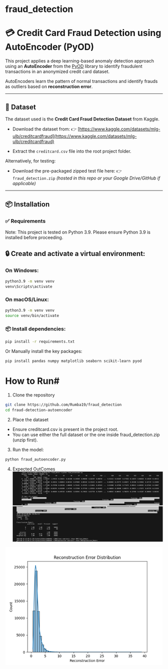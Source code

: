 # fraud_detection
# 💳 Credit Card Fraud Detection using AutoEncoder (PyOD)

This project applies a deep learning-based anomaly detection approach using an **AutoEncoder** from the [PyOD](https://pyod.readthedocs.io/) library to identify fraudulent transactions in an anonymized credit card dataset.

AutoEncoders learn the pattern of normal transactions and identify frauds as outliers based on **reconstruction error**.

---

## 📁 Dataset

The dataset used is the **Credit Card Fraud Detection Dataset** from Kaggle.

- Download the dataset from:
  👉 [https://www.kaggle.com/datasets/mlg-ulb/creditcardfraud](https://www.kaggle.com/datasets/mlg-ulb/creditcardfraud)

- Extract the `creditcard.csv` file into the root project folder.

Alternatively, for testing:
- Download the pre-packaged zipped test file here:
  👉 `fraud_detection.zip` *(hosted in this repo or your Google Drive/GitHub if applicable)*

---

## 📦 Installation

### ✅ Requirements

 Note: This project is tested on Python 3.9. Please ensure Python 3.9 is installed before proceeding.
## 🔒 Create and activate a virtual environment:

### On Windows:
```bash
python3.9 -m venv venv
venv\Scripts\activate
```
### On macOS/Linux:
```bash
python3.9 -m venv venv
source venv/bin/activate
```
### 📦 Install dependencies:
```bash
pip install -r requirements.txt
```

Or Manually install the key packages:
```bash
pip install pandas numpy matplotlib seaborn scikit-learn pyod
```

# How to Run#
1. Clone the repository
```bash
git clone https://github.com/Rumba19/fraud_detection 
cd fraud-detection-autoencoder
```

2. Place the dataset
- Ensure creditcard.csv is present in the project root.
- You can use either the full dataset or the one inside fraud_detection.zip (unzip first).

3. Run the model:
```bash
python fraud_autoencoder.py
```

4. Expected OutComes
![Model Output](image.png)
![Model Output](result.png)

![Model Output](Figure_1.png)

